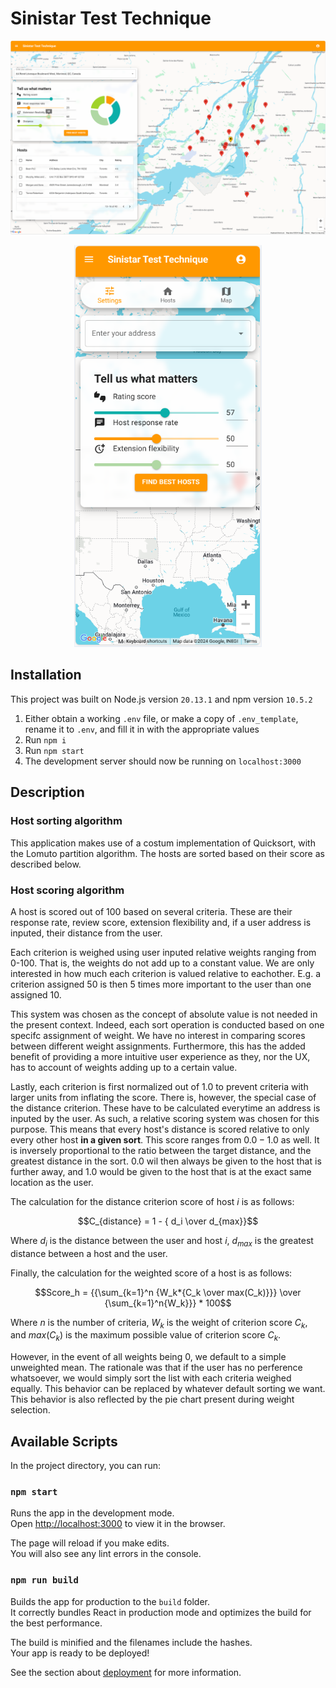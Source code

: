 # Sinistar Test Technique

<p align="center">
<img src="./images/screenshot.PNG" alt="screenshot" width="800"/>
</p>

<p align="center">
<img src="./images/mobile_screenshot.PNG" alt="screenshot" width="300"/>
</p>

## Installation

This project was built on Node.js version `20.13.1` and npm version `10.5.2`

1. Either obtain a working `.env` file, or make a copy of `.env_template`, rename it to `.env`, and fill it in with the appropriate values
2. Run `npm i`
3. Run `npm start`
4. The development server should now be running on `localhost:3000`

## Description

### Host sorting algorithm

This application makes use of a costum implementation of Quicksort, with the Lomuto partition algorithm. The hosts are sorted based on their score as described below.

### Host scoring algorithm

A host is scored out of 100 based on several criteria. These are their response rate, review score, extension flexibility and, if a user address is inputed, their distance from the user.

Each criterion is weighed using user inputed relative weights ranging from 0-100. That is, the weights do not add up to a constant value. We are only interested in how much each criterion is valued relative to eachother. E.g. a criterion assigned 50 is then 5 times more important to the user than one assigned 10.

This system was chosen as the concept of absolute value is not needed in the present context. Indeed, each sort operation is conducted based on one specifc assignment of weight. We have no interest in comparing scores between different weight assignments. Furthermore, this has the added benefit of providing a more intuitive user experience as they, nor the UX, has to account of weights adding up to a certain value.

Lastly, each criterion is first normalized out of 1.0 to prevent criteria with larger units from inflating the score. There is, however, the special case of the distance criterion. These have to be calculated everytime an address is inputed by the user. As such, a relative scoring system was chosen for this purpose. This means that every host's distance is scored relative to only every other host **in a given sort**. This score ranges from $0.0-1.0$ as well. It is inversely proportional to the ratio between the target distance, and the greatest distance in the sort. $0.0$ wil then always be given to the host that is further away, and $1.0$ would be given to the host that is at the exact same location as the user.

The calculation for the distance criterion score of host $i$ is as follows:

$$C_{distance} = 1 - { d_i \over  d_{max}}$$

Where $d_i$ is the distance between the user and host $i$, $d_{max}$ is the greatest distance between a host and the user.

Finally, the calculation for the weighted score of a host is as follows:

$$Score_h = {{\sum_{k=1}^n {W_k*{C_k \over max(C_k)}}} \over  {\sum_{k=1}^n{W_k}}} * 100$$

Where $n$ is the number of criteria, $W_k$ is the weight of criterion score $C_k$, and $max(C_k)$ is the maximum possible value of criterion score $C_k$.

However, in the event of all weights being 0, we default to a simple unweighted mean. The rationale was that if the user has no perference whatsoever, we would simply sort the list with each criteria weighed equally. This behavior can be replaced by whatever default sorting we want. This behavior is also reflected by the pie chart present during weight selection.

## Available Scripts

In the project directory, you can run:

### `npm start`

Runs the app in the development mode.\
Open [http://localhost:3000](http://localhost:3000) to view it in the browser.

The page will reload if you make edits.\
You will also see any lint errors in the console.

### `npm run build`

Builds the app for production to the `build` folder.\
It correctly bundles React in production mode and optimizes the build for the best performance.

The build is minified and the filenames include the hashes.\
Your app is ready to be deployed!

See the section about [deployment](https://facebook.github.io/create-react-app/docs/deployment) for more information.
